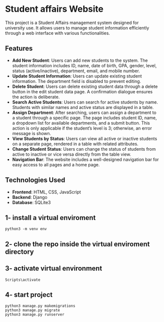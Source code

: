 # Student affairs Website
This project is a Student Affairs management system designed for university use. It allows users to manage student information efficiently through a web interface with various functionalities.


## Features

- **Add New Student**: Users can add new students to the system. The student information includes ID, name, date of birth, GPA, gender, level, status (active/inactive), department, email, and mobile number.
- **Update Student Information**: Users can update existing student information. The department field is disabled to prevent editing.
- **Delete Student**: Users can delete existing student data through a delete button in the edit student data page. A confirmation dialogue ensures the action is deliberate.
- **Search Active Students**: Users can search for active students by name. Students with similar names and active status are displayed in a table.
- **Assign Department**: After searching, users can assign a department to a student through a specific page. The page includes student ID, name, a dropdown list for available departments, and a submit button. This action is only applicable if the student’s level is 3; otherwise, an error message is shown.
- **View Students by Status**: Users can view all active or inactive students on a separate page, rendered in a table with related attributes.
- **Change Student Status**: Users can change the status of students from active to inactive or vice versa directly from the table view.
- **Navigation Bar**: The website includes a well-designed navigation bar for easy access to all pages and a home page.

## Technologies Used

- **Frontend**: HTML, CSS, JavaScript
- **Backend**: Django
- **Database**: SQLite3

## 1- install a virtual enviroment
```
python3 -m venv env
```
## 2- clone the repo inside the virtual enviroment directory
## 3- activate virtual environment
```
Scripts\activate
```

## 4- start project 
```
python3 manage.py makemigrations
python3 manage.py migrate
python3 manage.py runserver
```
